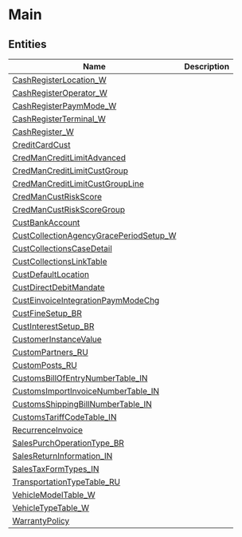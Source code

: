 
# Main


## Entities

|Name|Description|
|---|---|
|[CashRegisterLocation_W](CashRegisterLocation_W.cdm.json)||
|[CashRegisterOperator_W](CashRegisterOperator_W.cdm.json)||
|[CashRegisterPaymMode_W](CashRegisterPaymMode_W.cdm.json)||
|[CashRegisterTerminal_W](CashRegisterTerminal_W.cdm.json)||
|[CashRegister_W](CashRegister_W.cdm.json)||
|[CreditCardCust](CreditCardCust.cdm.json)||
|[CredManCreditLimitAdvanced](CredManCreditLimitAdvanced.cdm.json)||
|[CredManCreditLimitCustGroup](CredManCreditLimitCustGroup.cdm.json)||
|[CredManCreditLimitCustGroupLine](CredManCreditLimitCustGroupLine.cdm.json)||
|[CredManCustRiskScore](CredManCustRiskScore.cdm.json)||
|[CredManCustRiskScoreGroup](CredManCustRiskScoreGroup.cdm.json)||
|[CustBankAccount](CustBankAccount.cdm.json)||
|[CustCollectionAgencyGracePeriodSetup_W](CustCollectionAgencyGracePeriodSetup_W.cdm.json)||
|[CustCollectionsCaseDetail](CustCollectionsCaseDetail.cdm.json)||
|[CustCollectionsLinkTable](CustCollectionsLinkTable.cdm.json)||
|[CustDefaultLocation](CustDefaultLocation.cdm.json)||
|[CustDirectDebitMandate](CustDirectDebitMandate.cdm.json)||
|[CustEinvoiceIntegrationPaymModeChg](CustEinvoiceIntegrationPaymModeChg.cdm.json)||
|[CustFineSetup_BR](CustFineSetup_BR.cdm.json)||
|[CustInterestSetup_BR](CustInterestSetup_BR.cdm.json)||
|[CustomerInstanceValue](CustomerInstanceValue.cdm.json)||
|[CustomPartners_RU](CustomPartners_RU.cdm.json)||
|[CustomPosts_RU](CustomPosts_RU.cdm.json)||
|[CustomsBillOfEntryNumberTable_IN](CustomsBillOfEntryNumberTable_IN.cdm.json)||
|[CustomsImportInvoiceNumberTable_IN](CustomsImportInvoiceNumberTable_IN.cdm.json)||
|[CustomsShippingBillNumberTable_IN](CustomsShippingBillNumberTable_IN.cdm.json)||
|[CustomsTariffCodeTable_IN](CustomsTariffCodeTable_IN.cdm.json)||
|[RecurrenceInvoice](RecurrenceInvoice.cdm.json)||
|[SalesPurchOperationType_BR](SalesPurchOperationType_BR.cdm.json)||
|[SalesReturnInformation_IN](SalesReturnInformation_IN.cdm.json)||
|[SalesTaxFormTypes_IN](SalesTaxFormTypes_IN.cdm.json)||
|[TransportationTypeTable_RU](TransportationTypeTable_RU.cdm.json)||
|[VehicleModelTable_W](VehicleModelTable_W.cdm.json)||
|[VehicleTypeTable_W](VehicleTypeTable_W.cdm.json)||
|[WarrantyPolicy](WarrantyPolicy.cdm.json)||
